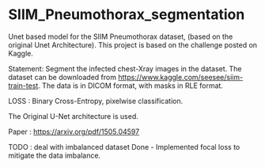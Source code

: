 # SIIM_Pneumothorax_segmentation
Unet based model for the SIIM Pneumothorax dataset, (based on the original Unet Architecture). This project is based on the challenge posted on Kaggle.

Statement: Segment the infected chest-Xray images in the dataset. The dataset can be downloaded from https://www.kaggle.com/seesee/siim-train-test.
The data is in DICOM format, with masks in RLE format.

LOSS : Binary Cross-Entropy, pixelwise classification.

The Original U-Net architecture is used.


Paper : https://arxiv.org/pdf/1505.04597


TODO : deal with imbalanced dataset
Done - Implemented focal loss to mitigate the data imbalance.


